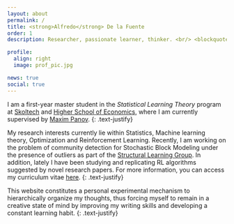 ```yaml
---
layout: about
permalink: /
title: <strong>Alfredo</strong> De la Fuente
order: 1
description: Researcher, passionate learner, thinker. <br/> <blockquote2 class="warning" id="mymotto" title="Motto"><h5> 'Nothing is built on stone, all is built on sand; but we must build as if the sand were stone.' <br/> – Jorge Luis Borges</h5></blockquote2> 

profile:
  align: right
  image: prof_pic.jpg

news: true
social: true
---
```

I am a first-year master student in the *Statistical Learning Theory* program at [Skoltech](https://www.skoltech.ru/en/education/msc-programs/ds/slt/) and [Higher School of Economics](https://www.hse.ru/en/ma/sltheory/), where I am currently supervised by [Maxim Panov](https://scholar.google.ru/citations?user=BqDhGJQAAAAJ&hl=en&oi=ao).
{: .text-justify}

My research interests currently lie within Statistics, Machine learning theory, Optimization and Reinforcement Learning. Recently, I am working on the problem of community detection for Stochastic Block Modeling under the presence of outliers as part of the [Structural Learning Group](http://strlearn.ru/). In addition, lately I have been studying and replicating RL algorithms suggested by novel research papers. For more information, you can access my curriculum vitae [here](https://drive.google.com/file/d/1x34c0T0NlTObxDoVj9QJkagJMhnWXk4P/view?usp=sharing).
{: .text-justify}

This website constitutes a personal experimental mechanism to hierarchically organize my thoughts, thus forcing myself to remain in a creative state of mind by improving my writing skills and developing a constant learning habit.
{: .text-justify}



